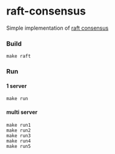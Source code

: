 # raft-consensus
Simple implementation of [raft consensus]("https://raft.github.io/")
### Build
```
make raft
```
### Run
#### 1 server
```make run```
#### multi server
```
make run1
make run2
make run3
make run4
make run5
```